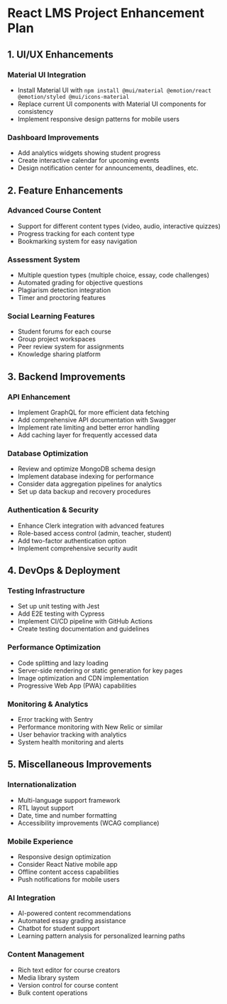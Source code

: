 # React LMS Project Enhancement Plan

## 1. UI/UX Enhancements

### Material UI Integration
- Install Material UI with `npm install @mui/material @emotion/react @emotion/styled @mui/icons-material`
- Replace current UI components with Material UI components for consistency
- Implement responsive design patterns for mobile users

### Dashboard Improvements
- Add analytics widgets showing student progress
- Create interactive calendar for upcoming events
- Design notification center for announcements, deadlines, etc.

## 2. Feature Enhancements

### Advanced Course Content
- Support for different content types (video, audio, interactive quizzes)
- Progress tracking for each content type
- Bookmarking system for easy navigation

### Assessment System
- Multiple question types (multiple choice, essay, code challenges)
- Automated grading for objective questions
- Plagiarism detection integration
- Timer and proctoring features

### Social Learning Features
- Student forums for each course
- Group project workspaces
- Peer review system for assignments
- Knowledge sharing platform

## 3. Backend Improvements

### API Enhancement
- Implement GraphQL for more efficient data fetching
- Add comprehensive API documentation with Swagger
- Implement rate limiting and better error handling
- Add caching layer for frequently accessed data

### Database Optimization
- Review and optimize MongoDB schema design
- Implement database indexing for performance
- Consider data aggregation pipelines for analytics
- Set up data backup and recovery procedures

### Authentication & Security
- Enhance Clerk integration with advanced features
- Role-based access control (admin, teacher, student)
- Add two-factor authentication option
- Implement comprehensive security audit

## 4. DevOps & Deployment

### Testing Infrastructure
- Set up unit testing with Jest
- Add E2E testing with Cypress
- Implement CI/CD pipeline with GitHub Actions
- Create testing documentation and guidelines

### Performance Optimization
- Code splitting and lazy loading
- Server-side rendering or static generation for key pages
- Image optimization and CDN implementation
- Progressive Web App (PWA) capabilities

### Monitoring & Analytics
- Error tracking with Sentry
- Performance monitoring with New Relic or similar
- User behavior tracking with analytics
- System health monitoring and alerts

## 5. Miscellaneous Improvements

### Internationalization
- Multi-language support framework
- RTL layout support
- Date, time and number formatting
- Accessibility improvements (WCAG compliance)

### Mobile Experience
- Responsive design optimization
- Consider React Native mobile app
- Offline content access capabilities
- Push notifications for mobile users

### AI Integration
- AI-powered content recommendations
- Automated essay grading assistance
- Chatbot for student support
- Learning pattern analysis for personalized learning paths

### Content Management
- Rich text editor for course creators
- Media library system
- Version control for course content
- Bulk content operations
